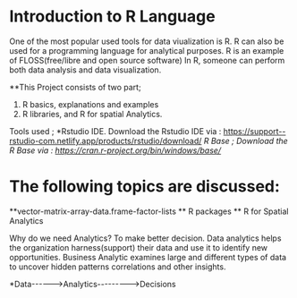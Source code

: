 # Introduction to R Language

 
One of the most popular used tools for data viualization is R. R can also be used for a programming language for analytical purposes.
R is an example of FLOSS(free/libre and open source software)
In R, someone can perform both data analysis and data visualization.

**This Project consists of two part;
1. R basics, explanations and examples
2. R libraries, and R for spatial Analytics.

Tools used ;
*Rstudio IDE. Download the Rstudio IDE via : https://support--rstudio-com.netlify.app/products/rstudio/download/
*R Base ; Download the R Base via : https://cran.r-project.org/bin/windows/base/*
# The following topics are discussed:
**vector-matrix-array-data.frame-factor-lists
** R packages
** R for Spatial Analytics

Why do we need Analytics? 
To make better decision. Data analytics helps the organization harness(support) their data and use it to identify new opportunities.
Business Analytic examines large and different types of data to uncover hidden patterns correlations and other insights.  

*Data------>Analytics--------->Decisions

